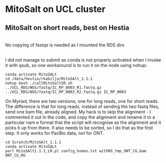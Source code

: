 # MitoSalt on UCL cluster

## MitoSalt on short reads, best on Hestia
<br>No copying of fastqs is needed as I mounted the RDS dirs

<br>I did not manage to submit as conda is not properly activated when I invoke it with qsub, so one workaround is to run it on the node using nohup:
```
conda activate MitoSALt
cd /data/hestia/rkabiljo/MitoSAlt_1.1.1
nohup bash ./callMitoSaltSR.sh ../UCL_RDS/WGS/fastq/IC_RP_0003_R1.fastq.gz ../UCL_RDS/WGS/fastq/IC_RP_0003_R2.fastq.gz IC_RP_0003
```


On Myriad, there are two versions, one for long reads, one for short reads.  The difference is that for long reads, instead of sending the two fastq files, send one bam file, already aligned.  My hack is to skip the alignment - I commented it out in the code, and copy the alignment and rename it to a particular nam e format that the script will recognise as the alignment and it picks it up from there.  It also needs to be sorted, so I do that as the first step.  It only works for PacBio data, not for ONT.
```
cd Scratch/MitoSAlt_1.1.1
conda activate MitoSALt
perl MitoSAlt1.1.1_LR.pl config_human.txt withRG_tmp_ONT_CG.bam  ONT_CG_RG
```


